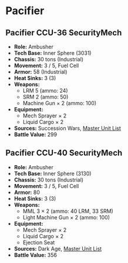 # Pacifier
## Pacifier CCU-36 SecurityMech
- **Role:** Ambusher
- **Tech Base:** Inner Sphere (3031)
- **Chassis:** 30 tons (Industrial)
- **Movement:** 3 / 5, Fuel Cell
- **Armor:** 58 (Industrial)
- **Heat Sinks:** 3 (3)
- **Weapons:**
  - LRM 5 (ammo: 24)
  - SRM 2 (ammo: 50)
  - Machine Gun × 2 (ammo: 100)
- **Equipment:**
  - Mech Sprayer × 2
  - Liquid Cargo × 2
- **Sources:** Succession Wars, [Master Unit List](http://masterunitlist.info/Unit/Details/4780/pacifier-ccu-36-securitymech)
- **Battle Value:** 299

## Pacifier CCU-40 SecurityMech
- **Role:** Ambusher
- **Tech Base:** Inner Sphere (3130)
- **Chassis:** 30 tons (Industrial)
- **Movement:** 3 / 5, Fuel Cell
- **Armor:** 80
- **Heat Sinks:** 3 (3)
- **Weapons:**
  - MML 3 × 2 (ammo: 40 LRM, 33 SRM)
  - Light Machine Gun × 2 (ammo: 100)
- **Equipment:**
  - Mech Sprayer × 2
  - Liquid Cargo × 2
  - Ejection Seat
- **Sources:** Dark Age, [Master Unit List](http://masterunitlist.info/Unit/Details/7824/pacifier-ccu-40-securitymech)
- **Battle Value:** 356

